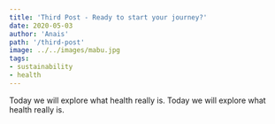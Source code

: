 ```yaml
---
title: 'Third Post - Ready to start your journey?'
date: 2020-05-03
author: 'Anais'
path: '/third-post'
image: ../../images/mabu.jpg
tags:
- sustainability
- health
---
```


Today we will explore what health really is. Today we will explore what health really is.